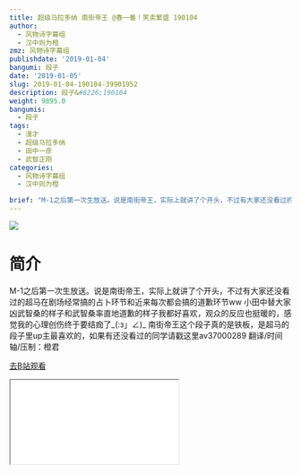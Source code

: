 ```yaml
---
title: 超级马拉多纳 南街帝王 @春一番！笑卖繁盛 190104
author:
  - 风物诗字幕组
  - 汉中则为橙
zmz: 风物诗字幕组
publishdate: '2019-01-04'
bangumi: 段子
date: '2019-01-05'
slug: 2019-01-04-190104-39901952
description: 段子&#8226;190104
weight: 9895.0
bangumis:
  - 段子
tags:
  - 漫才
  - 超级马拉多纳
  - 田中一彦
  - 武智正刚
categories:
  - 风物诗字幕组
  - 汉中则为橙

brief: "M-1之后第一次生放送。说是南街帝王，实际上就讲了个开头，不过有大家还没看过的超马在剧场经常搞的占卜环节和近来每次都会搞的道歉环节ww 小田中替大家凶武智桑的样子和武智桑率直地道歉的样子我都好喜欢，观众的反应也挺暖的，感觉我的心理创伤终于要结痂了_(:з」∠)_ 南街帝王这个段子真的是铁板，是超马的段子里up主最喜欢的，如果有还没看过的同学请戳这里av37000289 翻译/时间轴/压制：橙君"
---
```

![](https://i.imgur.com/ybMXbL9.jpg)
# 简介  
M-1之后第一次生放送。说是南街帝王，实际上就讲了个开头，不过有大家还没看过的超马在剧场经常搞的占卜环节和近来每次都会搞的道歉环节ww 小田中替大家凶武智桑的样子和武智桑率直地道歉的样子我都好喜欢，观众的反应也挺暖的，感觉我的心理创伤终于要结痂了_(:з」∠)_
南街帝王这个段子真的是铁板，是超马的段子里up主最喜欢的，如果有还没看过的同学请戳这里av37000289
翻译/时间轴/压制：橙君  

[去B站观看](https://www.bilibili.com/video/av39901952/)
<div class ="resp-container"><iframe class="testiframe" src="//player.bilibili.com/player.html?aid=39901952"", scrolling="no", allowfullscreen="true" > </iframe></div> 
